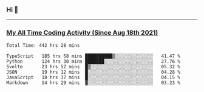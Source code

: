 ### Hi 🙂

---

### <a href="https://wakatime.com/@Eroxl">My All Time Coding Activity (Since Aug 18th 2021)</a>
<!--START_SECTION:waka-->

```text
Total Time: 442 hrs 28 mins

TypeScript   185 hrs 58 mins ██████████▒░░░░░░░░░░░░░░   41.47 %
Python       124 hrs 30 mins ███████░░░░░░░░░░░░░░░░░░   27.76 %
Svelte       23 hrs 52 mins  █▒░░░░░░░░░░░░░░░░░░░░░░░   05.32 %
JSON         19 hrs 12 mins  █░░░░░░░░░░░░░░░░░░░░░░░░   04.28 %
JavaScript   18 hrs 37 mins  █░░░░░░░░░░░░░░░░░░░░░░░░   04.15 %
Markdown     14 hrs 29 mins  ▓░░░░░░░░░░░░░░░░░░░░░░░░   03.23 %
```

<!--END_SECTION:waka-->
